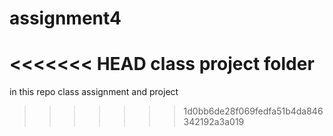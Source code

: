 # assignment4
<<<<<<< HEAD
class project folder
=======
in this repo class assignment and project
>>>>>>> 1d0bb6de28f069fedfa51b4da846342192a3a019
